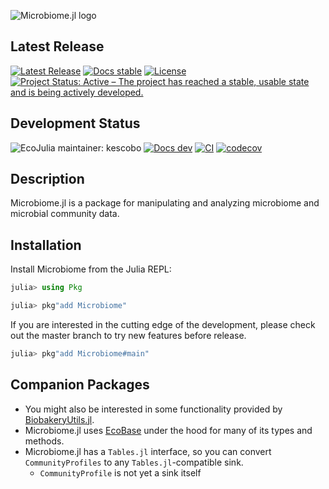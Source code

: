 ![Microbiome.jl logo](logo.png)

## Latest Release

[![Latest Release](https://img.shields.io/github/release/EcoJulia/Microbiome.jl.svg)](https://github.com/EcoJulia/Microbiome.jl/releases/latest)
[![Docs stable](https://img.shields.io/badge/docs-stable-blue.svg)](https://biojulia.net/Microbiome.jl/stable/)
[![License](https://img.shields.io/badge/license-MIT-green.svg)](https://github.com/EcoJulia/Microbiome.jl/blob/master/LICENSE)
[![Project Status: Active – The project has reached a stable, usable state and is being actively developed.](https://www.repostatus.org/badges/latest/active.svg)](https://www.repostatus.org/#active)

## Development Status

![EcoJulia maintainer: kescobo](https://img.shields.io/badge/EcoJulia%20Maintainer-kescobo-blue.svg)
[![Docs dev](https://img.shields.io/badge/docs-latest-blue.svg)](https://biojulia.net/Microbiome.jl/latest/)
[![CI](https://github.com/EcoJulia/Microbiome.jl/workflows/CI/badge.svg)](https://github.com/EcoJulia/Microbiome.jl/actions?query=workflow%3ACI)
[![codecov](https://codecov.io/gh/EcoJulia/Microbiome.jl/branch/main/graph/badge.svg)](https://codecov.io/gh/EcoJulia/Microbiome.jl)

## Description

Microbiome.jl is a package for manipulating and analyzing
microbiome and microbial community data.

## Installation

Install Microbiome from the Julia REPL:

```julia
julia> using Pkg

julia> pkg"add Microbiome"
```

If you are interested in the cutting edge of the development, please check out
the master branch to try new features before release.

```julia
julia> pkg"add Microbiome#main"
```

## Companion Packages

- You might also be interested in some functionality provided by
  [BiobakeryUtils.jl](https://github.com/EcoJulia/BiobakeryUtils.jl).
- Microbiome.jl uses [EcoBase](https://github.com/EcoJulia/EcoBase.jl) under the hood
  for many of its types and methods.
- Microbiome.jl has a `Tables.jl` interface, so you can convert `CommunityProfiles`
  to any `Tables.jl`-compatible sink.
  - `CommunityProfile` is not yet a sink itself

